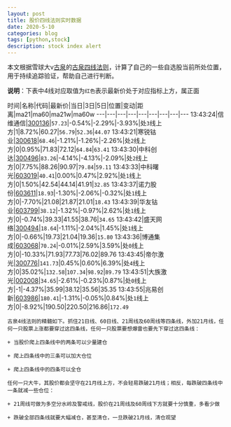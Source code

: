 ```yaml
---
layout: post
title: 股价四线法则实时数据
date: 2020-5-10
categories: blog
tags: [python,stock]
description: stock index alert
---
```



本文根据雪球大v[古泉](https://xueqiu.com/u/7148646888)的[古泉四线法则](https://xueqiu.com/7148646888/130498192)，计算了自己的一些自选股当前所处位置，用于持续追踪验证，帮助自己进行判断。

**说明**：下表中4线对应取值为`红色`表示最新价处于对应指标上方，属正面

时间|名称|代码|最新价|当日|3日|5日|位置|变动|距离|ma21|ma60|ma21w|ma60w
---|---|---|---|---|---|---|---|---
13:43:24|信维通信|[300136](https://xueqiu.com/S/SZ300136)|`57.23`|-0.54%|-2.29%|-3.93%|处`3`线上方|1|8.72%|60.27|`56.79`|`52.36`|`44.07`
13:43:21|寒锐钴业|[300618](https://xueqiu.com/S/SZ300618)|`68.46`|-1.21%|-1.26%|-2.26%|处`2`线上方|0|0.95%|71.83|72.12|`64.84`|`63.41`
13:43:30|中科创达|[300496](https://xueqiu.com/S/SZ300496)|`83.26`|-4.14%|-4.13%|-2.09%|处`2`线上方|0|7.75%|88.26|90.97|`79.84`|`59.11`
13:43:33|中科曙光|[603019](https://xueqiu.com/S/SH603019)|`40.41`|0.00%|0.47%|2.92%|处`1`线上方|0|1.50%|42.54|44.14|41.91|`32.85`
13:43:37|诺力股份|[603611](https://xueqiu.com/S/SH603611)|`18.93`|-1.30%|-2.06%|-0.32%|处`1`线上方|0|-7.70%|21.08|21.87|21.01|`18.43`
13:43:39|华友钴业|[603799](https://xueqiu.com/S/SH603799)|`38.12`|-1.32%|-0.97%|2.62%|处`1`线上方|0|-0.74%|39.33|41.55|38.76|`34.65`
13:43:42|盛天网络|[300494](https://xueqiu.com/S/SZ300494)|`18.64`|-1.11%|-2.04%|1.45%|处`1`线上方|0|-0.66%|19.73|21.04|19.36|`15.80`
13:43:36|博通集成|[603068](https://xueqiu.com/S/SH603068)|`70.24`|-0.01%|2.59%|3.59%|处`0`线上方|0|-10.33%|71.93|77.73|76.02|89.76
13:43:45|帝尔激光|[300776](https://xueqiu.com/S/SZ300776)|`141.73`|0.45%|0.60%|6.39%|处`4`线上方|0|35.02%|`132.58`|`107.34`|`98.92`|`89.79`
13:43:51|大族激光|[002008](https://xueqiu.com/S/SZ002008)|`34.65`|-2.61%|-0.23%|0.87%|处`0`线上方|-1|-4.37%|35.99|38.12|35.56|35.35
13:43:55|兆易创新|[603986](https://xueqiu.com/S/SH603986)|`180.41`|-1.31%|-0.05%|0.84%|处`1`线上方|0|-8.92%|190.50|220.50|216.86|`172.49`

```
古泉4线法则的精髓如下。抓住21日线、60日线、21周线及60周线等四条线，外加21月线，任何一只股票上涨都要穿过这四条线，任何一只股票要想爆雷也要先下穿过这四条线：

+ 当股价爬上四条线中的两条可以少量建仓

+ 爬上四条线中的三条可以加大仓位

+ 爬上四条线中的四条可以全仓

任何一只大牛，其股价都会坚守在21月线上方，不会轻易跌破21月线；相反，每跌破四条线中一条就减一些仓位：

+ 21周线可做为多空分水岭及警戒线，股价在21周线及60周线下方就要十分慎重，多看少做

+ 跌破全部四条线就要大幅减仓，甚至清仓，一旦跌破21月线，清仓观望
```